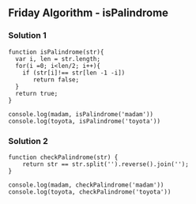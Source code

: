 ## Friday Algorithm - isPalindrome

### Solution 1
```
function isPalindrome(str){
  var i, len = str.length;
  for(i =0; i<len/2; i++){
    if (str[i]!== str[len -1 -i])
       return false;
  }
  return true;
}

console.log(madam, isPalindrome('madam'))
console.log(toyota, isPalindrome('toyota'))
```

### Solution 2
```
function checkPalindrome(str) {
    return str == str.split('').reverse().join('');
}

console.log(madam, checkPalindrome('madam'))
console.log(toyota, checkPalindrome('toyota'))
```
